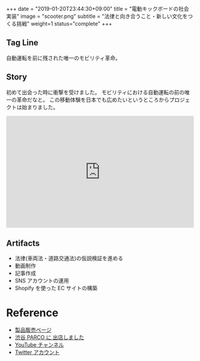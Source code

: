 +++
date = "2019-01-20T23:44:30+09:00"
title = "電動キックボードの社会実装"
image = "scooter.png"
subtitle = "法律と向き合うこと・新しい文化をつくる挑戦"
weight=1
status="complete"
+++

## Tag Line

自動運転を前に残された唯一のモビリティ革命。

## Story

初めて出会った時に衝撃を受けました。
モビリティにおける自動運転の前の唯一の革命だなと。
この移動体験を日本でも広めたいというところからプロジェクトは始まりました。

<iframe style="width:100%; min-height:300px;" src="https://www.youtube.com/embed/gfL92pt2HJo" frameborder="0" allow="accelerometer; autoplay; encrypted-media; gyroscope; picture-in-picture" allowfullscreen></iframe>

## Artifacts

-   法律(車両法・道路交通法)の仮説検証を進める
-   動画制作
-   記事作成
-   SNS アカウントの運用
-   Shopify を使った EC サイトの構築

# Reference

-   [製品販売ページ](https://zero9.hop-on.jp/)
-   [渋谷 PARCO に 出店しました](https://prtimes.jp/main/html/rd/p/000000003.000047192.html)
-   [YouTube チャンネル](https://www.youtube.com/channel/UC4Ne-lcQJZr6dSb-FJYc2og)
-   [Twitter アカウント](https://twitter.com/hop__on)
